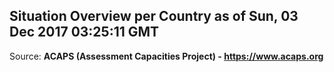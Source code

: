## Situation Overview per Country as of Sun, 03 Dec 2017 03:25:11 GMT

Source: **ACAPS (Assessment Capacities Project) - https://www.acaps.org**